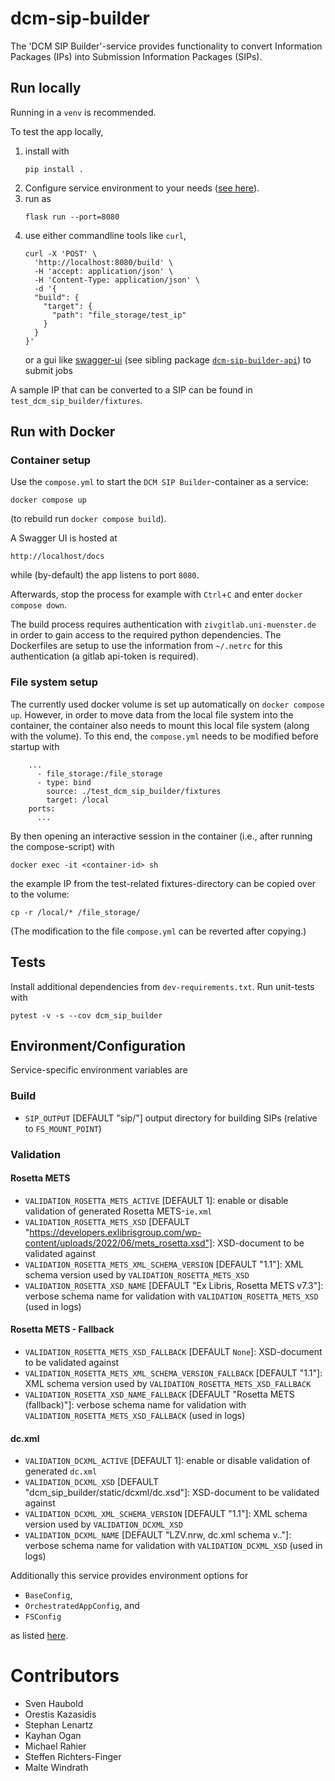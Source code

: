 # dcm-sip-builder

The 'DCM SIP Builder'-service provides functionality to convert Information Packages (IPs) into Submission Information Packages (SIPs).

## Run locally
Running in a `venv` is recommended.

To test the app locally,
1. install with
   ```
   pip install .
   ```
1. Configure service environment to your needs ([see here](#environmentconfiguration)).
1. run as
   ```
   flask run --port=8080
   ```
1. use either commandline tools like `curl`,
   ```
   curl -X 'POST' \
     'http://localhost:8080/build' \
     -H 'accept: application/json' \
     -H 'Content-Type: application/json' \
     -d '{
     "build": {
       "target": {
         "path": "file_storage/test_ip"
       }
     }
   }'
   ```
   or a gui like [swagger-ui](https://github.com/lzv-nrw/dcm-sip-builder-api/-/blob/dev/dcm_sip_builder_api/openapi.yaml?ref_type=heads) (see sibling package [`dcm-sip-builder-api`](https://github.com/lzv-nrw/dcm-sip-builder-api)) to submit jobs

A sample IP that can be converted to a SIP can be found in `test_dcm_sip_builder/fixtures`.

## Run with Docker
### Container setup
Use the `compose.yml` to start the `DCM SIP Builder`-container as a service:
```
docker compose up
```
(to rebuild run `docker compose build`).

A Swagger UI is hosted at
```
http://localhost/docs
```
while (by-default) the app listens to port `8080`.

Afterwards, stop the process for example with `Ctrl`+`C` and enter `docker compose down`.

The build process requires authentication with `zivgitlab.uni-muenster.de` in order to gain access to the required python dependencies.
The Dockerfiles are setup to use the information from `~/.netrc` for this authentication (a gitlab api-token is required).

### File system setup
The currently used docker volume is set up automatically on `docker compose up`. However, in order to move data from the local file system into the container, the container also needs to mount this local file system (along with the volume). To this end, the `compose.yml` needs to be modified before startup with
```
    ...
      - file_storage:/file_storage
      - type: bind
        source: ./test_dcm_sip_builder/fixtures
        target: /local
    ports:
      ...
```
By then opening an interactive session in the container (i.e., after running the compose-script) with
```
docker exec -it <container-id> sh
```
the example IP from the test-related fixtures-directory can be copied over to the volume:
```
cp -r /local/* /file_storage/
```
(The modification to the file `compose.yml` can be reverted after copying.)

## Tests
Install additional dependencies from `dev-requirements.txt`.
Run unit-tests with
```
pytest -v -s --cov dcm_sip_builder
```

## Environment/Configuration
Service-specific environment variables are

### Build
* `SIP_OUTPUT` [DEFAULT "sip/"] output directory for building SIPs (relative to `FS_MOUNT_POINT`)

### Validation
#### Rosetta METS
* `VALIDATION_ROSETTA_METS_ACTIVE` [DEFAULT 1]: enable or disable validation of generated Rosetta METS-`ie.xml`
* `VALIDATION_ROSETTA_METS_XSD` [DEFAULT "https://developers.exlibrisgroup.com/wp-content/uploads/2022/06/mets_rosetta.xsd"]: XSD-document to be validated against
* `VALIDATION_ROSETTA_METS_XML_SCHEMA_VERSION` [DEFAULT "1.1"]: XML schema version used by `VALIDATION_ROSETTA_METS_XSD`
* `VALIDATION_ROSETTA_XSD_NAME` [DEFAULT "Ex Libris, Rosetta METS v7.3"]: verbose schema name for validation with `VALIDATION_ROSETTA_METS_XSD` (used in logs)
#### Rosetta METS - Fallback
* `VALIDATION_ROSETTA_METS_XSD_FALLBACK` [DEFAULT `None`]: XSD-document to be validated against
* `VALIDATION_ROSETTA_METS_XML_SCHEMA_VERSION_FALLBACK` [DEFAULT "1.1"]: XML schema version used by `VALIDATION_ROSETTA_METS_XSD_FALLBACK`
* `VALIDATION_ROSETTA_XSD_NAME_FALLBACK` [DEFAULT "Rosetta METS (fallback)"]: verbose schema name for validation with `VALIDATION_ROSETTA_METS_XSD_FALLBACK` (used in logs)
#### dc.xml
* `VALIDATION_DCXML_ACTIVE` [DEFAULT 1]: enable or disable validation of generated `dc.xml`
* `VALIDATION_DCXML_XSD` [DEFAULT "dcm_sip_builder/static/dcxml/dc.xsd"]: XSD-document to be validated against
* `VALIDATION_DCXML_XML_SCHEMA_VERSION` [DEFAULT "1.1"]: XML schema version used by `VALIDATION_DCXML_XSD`
* `VALIDATION_DCXML_NAME` [DEFAULT "LZV.nrw, dc.xml schema v.."]: verbose schema name for validation with `VALIDATION_DCXML_XSD` (used in logs)

Additionally this service provides environment options for
* `BaseConfig`,
* `OrchestratedAppConfig`, and
* `FSConfig`

as listed [here](https://github.com/lzv-nrw/dcm-common/-/tree/dev?ref_type=heads#app-configuration).

# Contributors
* Sven Haubold
* Orestis Kazasidis
* Stephan Lenartz
* Kayhan Ogan
* Michael Rahier
* Steffen Richters-Finger
* Malte Windrath
